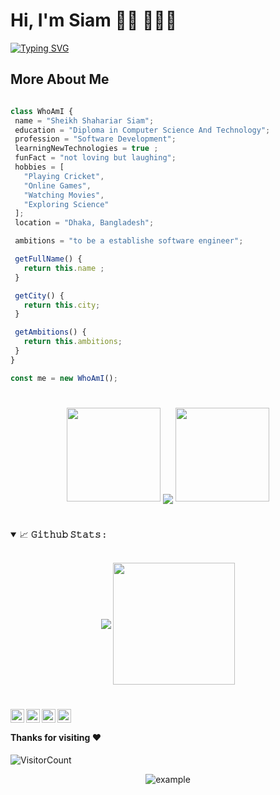 # Hi, I'm Siam 👋🏾 👩🏾‍💻

[![Typing SVG](https://readme-typing-svg.herokuapp.com?font=Roboto&size=40&vCenter=true&height=60&lines=A+Full+Stack+Developer;A+React+JS+Developer;A+MERN+Stack+Developer)](https://git.io/typing-svg)

## More About Me

 ```Javascript

class WhoAmI {
  name = "Sheikh Shahariar Siam";
  education = "Diploma in Computer Science And Technology";
  profession = "Software Development";
  learningNewTechnologies = true ;
  funFact = "not loving but laughing"; 
  hobbies = [
    "Playing Cricket",
    "Online Games",
    "Watching Movies",
    "Exploring Science"
  ];
  location = "Dhaka, Bangladesh";

  ambitions = "to be a establishe software engineer";

  getFullName() {
    return this.name ;
  }

  getCity() {
    return this.city;
  }

  getAmbitions() {
    return this.ambitions;
  }
}

const me = new WhoAmI();

 ```







# 

<p align="center">
  <img height="150" width="150" src="https://github.com/JayantGoel001/JayantGoel001/blob/master/WEBP/left.webp">
  <img align="center" src="https://github-readme-streak-stats.herokuapp.com/?user=checkiamsiam&theme=dark&hide_border=true"/>
  <img height="150" width="150" src="https://github.com/JayantGoel001/JayantGoel001/blob/master/WEBP/right.webp">
</p>

# 

<details open="">
<summary>
  <g-emoji class="g-emoji" alias="chart_with_upwards_trend" fallback-src="https://github.githubassets.com/images/icons/emoji/unicode/1f4c8.png">📈</g-emoji>
  <strong>𝙶𝚒𝚝𝚑𝚞𝚋 𝚂𝚝𝚊𝚝𝚜 : </strong>
</summary>
<br/>

<p align="center">
    <img align="center" src="https://github-readme-stats.vercel.app/api?username=checkiamsiam&show_icons=true&hide_border=true&title_color=94b4a4&amp&icon_color=FFFFFF&amp&text_color=FFFFFF&amp&bg_color=000000&count_private=true&include_all_commits=true"/>
    <img align="center" height="195px" src="https://github-readme-stats.vercel.app/api/top-langs/?username=checkiamsiam&text_color=FFFFFF&bg_color=000000&title_color=94b4a4&langs_count=15&layout=compact&hide_border=true" />
</p>
</details>


#


<a href="https://twitter.com/checkiamsiam">
  <img align="left" alt="Siam's Twitter" width="22px" src="https://cdn.jsdelivr.net/npm/simple-icons@v3/icons/twitter.svg" />
</a>
<a href="https://www.linkedin.com/in/checkiamsiam/">
  <img align="left" alt="Siam's LinkedIn" width="22px" src="https://cdn.jsdelivr.net/npm/simple-icons@v3/icons/linkedin.svg" />
</a>
<a href="https://www.instagram.com/checkiamsiam/">
  <img align="left" alt="Siam's Instagram" width="22px" src="https://cdn.jsdelivr.net/npm/simple-icons@v3/icons/instagram.svg" />
</a>
<a href="https://www.facebook.com/checkiamsiam">
  <img align="left" alt="Siam's Facebook" width="22px" src="https://cdn.jsdelivr.net/npm/simple-icons@v3/icons/facebook.svg" />
</a>
<br>

#### Thanks for visiting :heart:
![VisitorCount](https://profile-counter.glitch.me/checkiamsiam/count.svg)



<p align="center">
  <img  src="https://raw.githubusercontent.com/checkiamsiam/checkiamsiam/main/resources/img/github-contribution-grid-snake.svg"
    alt="example" />
</p>
